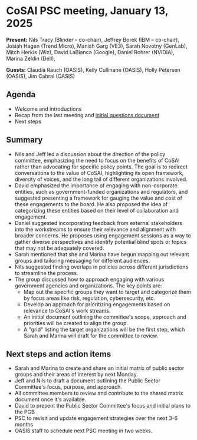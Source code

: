 # CoSAI PSC meeting, January 13, 2025

**Present:** Nils Tracy (Blinder – co-chair), Jeffrey Borek (IBM – co-chair), Josiah Hagen (Trend Micro), Manish Garg (VE3), Sarah Novotny (GenLab), Mitch Herkis (Wiz), David LaBianca (Google), Daniel Rohrer (NVIDIA), Marina Zeldin (Dell), 

**Guests:** Claudia Rauch (OASIS), Kelly Cullinane (OASIS), Holly Petersen (OASIS), Jim Cabral (OASIS)

## Agenda

* Welcome and introductions  
* Recap from the last meeting and [initial questions document](https://docs.google.com/document/d/121OUcTtEicybsSLvEDXrnFT2MRduzNZnivI5YLIaaF0/edit?usp=sharing)   
* Next steps

## Summary

* Nils and Jeff led a discussion about the direction of the policy committee, emphasizing the need to focus on the benefits of CoSAI rather than advocating for specific policy points. The goal is to redirect conversations to the value of CoSAI, highlighting its open framework, diversity of voices, and the long tail of different organizations involved.   
* David emphasized the importance of engaging with non-corporate entities, such as government-funded organizations and regulators, and suggested presenting a framework for gauging the value and cost of these engagements to the board. He also proposed the idea of categorizing these entities based on their level of collaboration and engagement.   
* Daniel suggested incorporating feedback from external stakeholders into the workstreams to ensure their relevance and alignment with broader concerns. He proposes using engagement sessions as a way to gather diverse perspectives and identify potential blind spots or topics that may not be adequately covered.  
* Sarah mentioned that she and Marina have begun mapping out relevant groups and tailoring messaging for different audiences.  
* Nils suggested finding overlaps in policies across different jurisdictions to streamline the process.  
* The group discussed how to approach engaging with various government agencies and organizations. The key points are:   
  * Map out the specific groups they want to target and categorize them by focus areas like risk, regulation, cybersecurity, etc.  
  * Develop an approach for prioritizing engagements based on relevance to CoSAI's work streams.   
  * An initial document outlining the committee's scope, approach and priorities will be created to align the group.   
  * A "grid" listing the target organizations will be the first step, which Sarah and Marina will draft for the committee to review. 

## Next steps and action items

* Sarah and Marina to create and share an initial matrix of public sector groups and their areas of interest by next Monday.  
* Jeff and Nils to draft a document outlining the Public Sector Committee's focus, purpose, and approach.  
* All committee members to review and contribute to the shared matrix document once it's available.  
* David to present the Public Sector Committee's focus and initial plans to the PGB   
* PSC to revisit and update engagement strategies over the next 3-6 months  
* OASIS staff to schedule next PSC meeting in two weeks.

